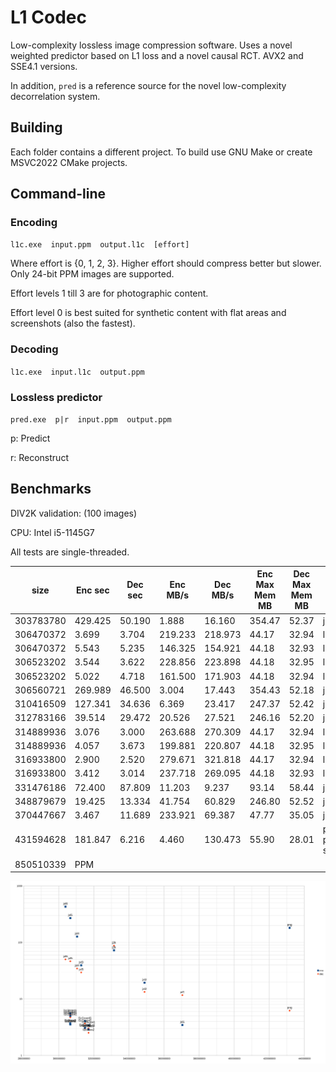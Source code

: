 # L1 Codec

Low-complexity lossless image compression software.
Uses a novel weighted predictor based on L1 loss and a novel causal RCT.
AVX2 and SSE4.1 versions.

In addition, `pred` is a reference source for the novel low-complexity decorrelation system.

## Building
Each folder contains a different project.
To build use GNU Make or create MSVC2022 CMake projects.

## Command-line
### Encoding
`l1c.exe  input.ppm  output.l1c  [effort]`

Where effort is {0, 1, 2, 3}. Higher effort should compress better but slower.
Only 24-bit PPM images are supported.

Effort levels 1 till 3 are for photographic content.

Effort level 0 is best suited for synthetic content with flat areas and screenshots (also the fastest).

### Decoding
`l1c.exe  input.l1c  output.ppm`

### Lossless predictor
`pred.exe  p|r  input.ppm  output.ppm`

p: Predict

r: Reconstruct

## Benchmarks

DIV2K validation: (100 images)

CPU: Intel i5-1145G7

All tests are single-threaded.

| size | Enc sec | Dec sec | Enc MB/s | Dec MB/s | Enc Max Mem MB | Dec Max Mem MB | Codec |
|------|---------|---------|----------|----------|----------------|----------------|-------|
| 303783780 |    429.425 |   50.190 |      1.888 |   16.160 |   354.47 |   52.37 |  jxl6				|
| 306470372 |      3.699 |    3.704 |    219.233 |  218.973 |    44.17 |   32.94 |  l1c3avx2				|
| 306470372 |      5.543 |    5.235 |    146.325 |  154.921 |    44.18 |   32.93 |  l1c3sse41				|
| 306523202 |      3.544 |    3.622 |    228.856 |  223.898 |    44.18 |   32.95 |  l1c2avx2				|
| 306523202 |      5.022 |    4.718 |    161.500 |  171.903 |    44.18 |   32.94 |  l1c2sse41				|
| 306560721 |    269.989 |   46.500 |      3.004 |   17.443 |   354.43 |   52.18 |  jxl5				|
| 310416509 |    127.341 |   34.636 |      6.369 |   23.417 |   247.37 |   52.42 |  jxl4				|
| 312783166 |     39.514 |   29.472 |     20.526 |   27.521 |   246.16 |   52.20 |  jxl3				|
| 314889936 |      3.076 |    3.000 |    263.688 |  270.309 |    44.17 |   32.94 |  l1c1avx2				|
| 314889936 |      4.057 |    3.673 |    199.881 |  220.807 |    44.18 |   32.95 |  l1c1sse41				|
| 316933800 |      2.900 |    2.520 |    279.671 |  321.818 |    44.17 |   32.94 |  l1c0avx2				|
| 316933800 |      3.412 |    3.014 |    237.718 |  269.095 |    44.18 |   32.93 |  l1c0sse41				|
| 331476186 |     72.400 |   87.809 |     11.203 |    9.237 |    93.14 |   58.44 |  j2k					|
| 348879679 |     19.425 |   13.334 |     41.754 |   60.829 |   246.80 |   52.52 |  jxl2				|
| 370447667 |      3.467 |   11.689 |    233.921 |   69.387 |    47.77 |   35.05 |  jxl1				|
| 431594628 |    181.847 |    6.216 |      4.460 |  130.473 |    55.90 |   28.01 |  png (fPNG + pingo + stb_image.h)	|
| 850510339 | PPM |

<img src="20250602-1-DIV2K.svg">
